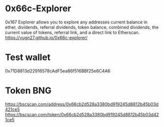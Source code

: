 # 0x66c-Explorer
0x167 Explorer allows you to explore any addresses current balance in ether, dividends, referral dividends, token balance, combined dividends, the current value of tokens, referral link, and a direct link to Etherscan.
https://yugn27.github.io/0x66c-explorer/


# Test wallet
0x71D8813d22916578cAdF5ea86f516BBf25e6C4A6

# Token BNG
https://bscscan.com/address/0x66cb2d528a3380bd919245d8812b45b03d421ce5
https://bscscan.com/token/0x66cb2d528a3380bd919245d8812b45b03d421ce5
